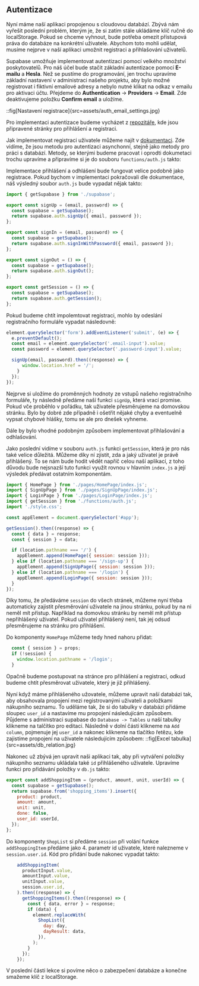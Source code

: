 ## Autentizace

Nyní máme naší aplikaci propojenou s cloudovou databází. Zbývá nám vyřešit poslední problém, kterým je, že si zatím stále ukládáme klíč ručně do localStorage. Pokud se chceme vyhnout, bude potřeba omezit přístupová práva do databáze na konkrétní uživatele. Abychom toto mohli udělat, musíme nejprve v naší aplikaci umožnit registraci a přihlašování uživatelů.

Supabase umožňuje implementovat autentizaci pomocí velkého množství poskytovatelů. Pro náš účel bude stačit základní autentizace pomocí **E-mailu** a **Hesla**. Než se pustíme do programování, jen trochu upravíme základní nastavení v administraci našeho projektu, aby bylo možné registrovat i fiktivní emailové adresy a nebylo nutné klikat na odkaz v emailu pro aktivaci účtu. Přejdeme do **Authentication** -> **Providers** -> **Email**. Zde deaktivujeme položku **Confirm email** a uložíme.

::fig[Nastavení registrace]{src=assets/auth_email_settings.jpg}

Pro implementaci autentizace budeme vycházet z [repozitáře](https://github.com/Czechitas-podklady-WEB/projekt-nakupy-supabase-autentizace-start), kde jsou připravené stránky pro přihlášení a registraci.

Jak implementovat registraci uživatele můžeme najít v [dokumentaci](https://supabase.com/docs/reference/javascript/auth-signup). Zde vidíme, že jsou metodu pro autentizaci asynchonní, stejně jako metody pro práci s databází. Metody, se kterými budeme pracovat i oprodti dokumetaci trochu upravíme a připravíme si je do souboru `functions/auth.js` takto:

Implementace přihlášení a odhlášení bude fungovat velice podobně jako registrace. Pokud bychom v implementaci pokračovali dle dokumentace, náš výsledný soubor `auth.js` bude vypadat nějak takto:

```js
import { getSupabase } from './supabase';

export const signUp = (email, password) => {
  const supabase = getSupabase();
  return supabase.auth.signUp({ email, password });
};

export const signIn = (email, password) => {
  const supabase = getSupabase();
  return supabase.auth.signInWithPassword({ email, password });
};

export const signOut = () => {
  const supabase = getSupabase();
  return supabase.auth.signOut();
};

export const getSession = () => {
  const supabase = getSupabase();
  return supabase.auth.getSession();
};
```

Pokud budeme chtít impolemtovat registraci, mohlo by odeslání registračního formuláře vypadat následovně:

```js
element.querySelector('form').addEventListener('submit', (e) => {
  e.preventDefault();
  const email = element.querySelector('.email-input').value;
  const password = element.querySelector('.password-input').value;

  signUp(email, password).then((response) => {
      window.location.href = '/';
    }
  });
});
```

Nejprve si uložíme do proměnných hodnoty ze vstupů našeho registračního formuláře, ty následně předáme naší funkci `signUp`, která vrací promise. Pokud vče proběhlo v pořádku, tak uživatele přesměrujeme na domovskou stránku. Bylo by dobré zde případně i ošetřit nějaké chyby a eventuelně vypsat chybové hlášky, tomu se ale pro dnešek vyhneme.

Dále by bylo vhodné podobným způsobem implementovat přihlašování a odhlašování.

Jako poslední vidíme v souboru `auth.js` funkci `getSession`, která je pro nás také velice důležitá. Můžeme díky ní zjistit, zda a jaký uživatel je právě přihlášený. To se nám bude hodit vědět napříč celou naší aplikací, z toho důvodu bude nejsnazší tuto funkci využít rovnou v hlavním `index.js` a její výsledek předávat ostatním komponentám.

```js
import { HomePage } from './pages/HomePage/index.js';
import { SignUpPage } from './pages/SignUpPage/index.js';
import { LoginPage } from './pages/LoginPage/index.js';
import { getSession } from './functions/auth.js';
import './style.css';

const appElement = document.querySelector('#app');

getSession().then((response) => {
  const { data } = response;
  const { session } = data;

  if (location.pathname === '/') {
    appElement.append(HomePage({ session: session }));
  } else if (location.pathname === '/sign-up') {
    appElement.append(SignUpPage({ session: session }));
  } else if (location.pathname === '/login') {
    appElement.append(LoginPage({ session: session }));
  }
});
```

Díky tomu, že předáváme `session` do všech stránek, můžeme nyní třeba automaticky zajistit přesměrování uživatele na jinou stránku, pokud by na ni neměl mít přístup. Například na domovkou stránku by neměl mít přístup nepřihlášený uživatel. Pokud uživatel přihlášený není, tak jej odsud přesměrujeme na stránku pro přihlášení.

Do komponenty `HomePage` můžeme tedy hned nahoru přidat:

```js
  const { session } = props;
  if (!session) {
    window.location.pathname = '/login';
  }
```
Opačně budeme postupovat na stránce pro přihlášení a registraci, odkud budeme chtít přesměrovat uživatele, který je již přihlášený.

Nyní když máme přihlášeného užovatele, můžeme upravit naší databázi tak, aby obsahovala propojení mezi registrovanými uživateli a položkami nákupního seznamu. To uděláme tak, že si do tabulky v databázi přidáme sloupec `user_id` a nastavíme mu propojení následujícám způsobem. Půjdeme s administraci supabase do `Database -> Tables` u naší tabulky klikneme na talčítko pro editaci. Následně v dolní části klikneme na `Add column`, pojmenuje jej `user_id` a nakonec klikneme na tlačítko řetězu, kde zajistíme propojení na uživatele následujícím způsobem:
::fig[Excel tabulka]{src=assets/db_relation.jpg}

Nakonec už zbývá jen upravit naši aplikaci tak, aby při vytváření položky nákupního seznamu ukládala také `id` přihlášeného uživatele.
Upravíme funkci pro přidávání položky v `db.js` takto:
```js
export const addShoppingItem = (product, amount, unit, userId) => {
  const supabase = getSupabase();
  return supabase.from('shopping_items').insert({
    product: product,
    amount: amount,
    unit: unit,
    done: false,
    user_id: userId,
  });
};
```

Do komponenty `ShopList` si předáme `session` při volání funkce `addShoppingItem` předáme jako 4. parametr id uživatele, které nalezneme v `session.user.id`. Kód pro přidání bude nakonec vypadat takto:

```js
    addShoppingItem(
      productInput.value,
      amountInput.value,
      unitInput.value,
      session.user.id,
    ).then((response) => {
      getShoppingItems().then((response) => {
        const { data, error } = response;
        if (data) {
          element.replaceWith(
            ShopList({
              day: day,
              dayResult: data,
            }),
          );
        }
      });
    });
```

V poslední části lekce si povíme něco o zabezpečení databáze a konečne smažeme klíč z localStorage.
